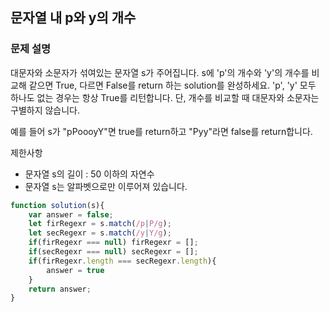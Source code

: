 ## 문자열 내 p와 y의 개수 
### 문제 설명
대문자와 소문자가 섞여있는 문자열 s가 주어집니다. s에 'p'의 개수와 'y'의 개수를 비교해 같으면 True, 다르면 False를 return 하는 solution를 완성하세요. 'p', 'y' 모두 하나도 없는 경우는 항상 True를 리턴합니다. 단, 개수를 비교할 때 대문자와 소문자는 구별하지 않습니다.

예를 들어 s가 "pPoooyY"면 true를 return하고 "Pyy"라면 false를 return합니다.

제한사항
- 문자열 s의 길이 : 50 이하의 자연수
- 문자열 s는 알파벳으로만 이루어져 있습니다.

```jsx
function solution(s){
    var answer = false;
    let firRegexr = s.match(/p|P/g);
    let secRegexr = s.match(/y|Y/g);
    if(firRegexr === null) firRegexr = [];
    if(secRegexr === null) secRegexr = [];
    if(firRegexr.length === secRegexr.length){
        answer = true
    }
    return answer;
}
```
